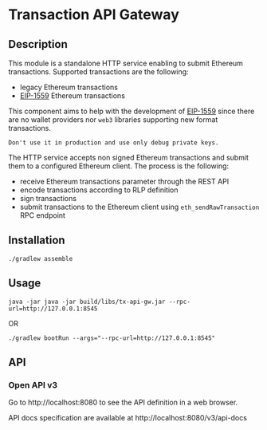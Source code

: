 # Transaction API Gateway

## Description

This module is a standalone HTTP service enabling to submit Ethereum transactions.
Supported transactions are the following:
- legacy Ethereum transactions
- [EIP-1559](https://eips.ethereum.org/EIPS/eip-1559) Ethereum transactions

This component aims to help with the development of [EIP-1559](https://eips.ethereum.org/EIPS/eip-1559) since there are no wallet providers nor `web3` libraries supporting new format transactions.

`Don't use it in production and use only debug private keys.`

The HTTP service accepts non signed Ethereum transactions and submit them to a configured Ethereum client.
The process is the following:
- receive Ethereum transactions parameter through the REST API
- encode transactions according to RLP definition
- sign transactions
- submit transactions to the Ethereum client using `eth_sendRawTransaction` RPC endpoint

## Installation

```shell script
./gradlew assemble
```

## Usage

```shell script
java -jar java -jar build/libs/tx-api-gw.jar --rpc-url=http://127.0.0.1:8545
```

OR

```shell script
./gradlew bootRun --args="--rpc-url=http://127.0.0.1:8545"
```

## API

### Open API v3

Go to http://localhost:8080 to see the API definition in a web browser.

API docs specification are available at http://localhost:8080/v3/api-docs
